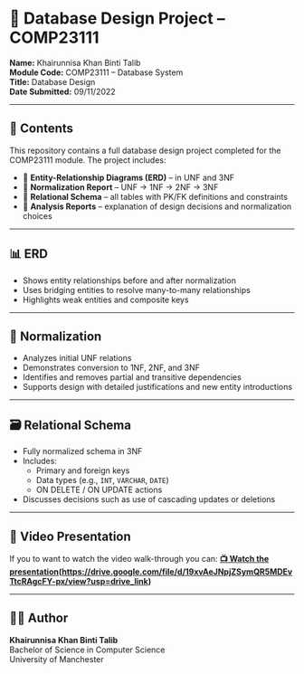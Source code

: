 # 📘 Database Design Project – COMP23111

**Name:** Khairunnisa Khan Binti Talib  
**Module Code:** COMP23111 – Database System  
**Title:** Database Design  
**Date Submitted:** 09/11/2022

---

## 📂 Contents

This repository contains a full database design project completed for the COMP23111 module. The project includes:

- 📌 **Entity-Relationship Diagrams (ERD)** – in UNF and 3NF
- 📌 **Normalization Report** – UNF → 1NF → 2NF → 3NF
- 📌 **Relational Schema** – all tables with PK/FK definitions and constraints
- 📌 **Analysis Reports** – explanation of design decisions and normalization choices

---

## 📊 ERD

- Shows entity relationships before and after normalization
- Uses bridging entities to resolve many-to-many relationships
- Highlights weak entities and composite keys

---

## 🧪 Normalization

- Analyzes initial UNF relations
- Demonstrates conversion to 1NF, 2NF, and 3NF
- Identifies and removes partial and transitive dependencies
- Supports design with detailed justifications and new entity introductions

---

## 🗃️ Relational Schema

- Fully normalized schema in 3NF
- Includes:
  - Primary and foreign keys
  - Data types (e.g., `INT`, `VARCHAR`, `DATE`)
  - ON DELETE / ON UPDATE actions
- Discusses decisions such as use of cascading updates or deletions

---

## 🎥 Video Presentation

If you to want to watch the video walk-through you can:
**[📺 Watch the presentation](./videothumbnail.png)(https://drive.google.com/file/d/19xvAeJNpjZSymQR5MDEvTtcRAgcFY-px/view?usp=drive_link)**

---


## 🧑‍💻 Author

**Khairunnisa Khan Binti Talib**  
Bachelor of Science in Computer Science  
University of Manchester  
